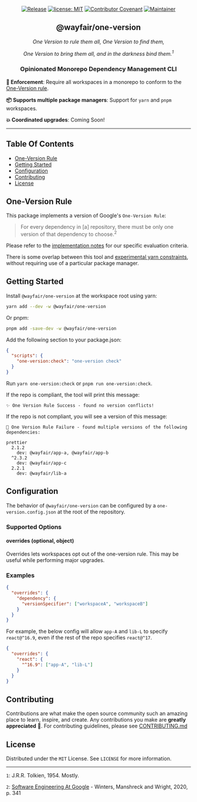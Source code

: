 <div align="center">

[![Release](https://img.shields.io/github/v/release/wayfair/one-version?display_name=tag)](CHANGELOG.md)
[![license: MIT](https://img.shields.io/badge/License-MIT-blue.svg)](LICENSE)
[![Contributor Covenant](https://img.shields.io/badge/Contributor%20Covenant-2.0-4baaaa.svg)](CODE_OF_CONDUCT.md)
[![Maintainer](https://img.shields.io/badge/Maintainer-Wayfair-7F187F)](https://wayfair.github.io)

</div>

<h2 align="center">@wayfair/one-version</h2>
<div align="center" >
<i>One Version to rule them all, One Version to find them,

One Version to bring them all, and in the darkness bind them.<sup>1</sup>
</i>

</div>

<h3 align="center">Opinionated Monorepo Dependency Management CLI</h3>

**🚨 Enforcement**: Require all workspaces in a monorepo to conform to the [One-Version rule](#one-version-rule).

**📦 Supports multiple package managers**: Support for `yarn` and `pnpm` workspaces.

**💥 Coordinated upgrades**: Coming Soon!

---

## Table Of Contents

- [One-Version Rule](#one-version-rule)
- [Getting Started](#getting-started)
- [Configuration](#configuration)
- [Contributing](#contributing)
- [License](#license)

## One-Version Rule

This package implements a version of Google's `One-Version Rule`:

> For every dependency in [a] repository, there must be only one version of that dependency to choose.<sup>2</sup>

Please refer to the [implementation notes](ONE-VERSION.md) for our specific evaluation criteria.

There is some overlap between this tool and [experimental yarn constraints](https://yarnpkg.com/features/constraints), without requiring use of a particular package manager.

## Getting Started

Install `@wayfair/one-version` at the workspace root using yarn:

```bash
yarn add --dev -w @wayfair/one-version
```

Or pnpm:

```bash
pnpm add -save-dev -w @wayfair/one-version
```

Add the following section to your package.json:

```json
{
  "scripts": {
    "one-version:check": "one-version check"
  }
}

```

Run `yarn one-version:check` or `pnpm run one-version:check`.

If the repo is compliant, the tool will print this message:

```text
✨ One Version Rule Success - found no version conflicts!
```  

If the repo is not compliant, you will see a version of this message:

```text
🚫 One Version Rule Failure - found multiple versions of the following dependencies:

prettier
  2.1.2
    dev: @wayfair/app-a, @wayfair/app-b
  ^2.3.2
    dev: @wayfair/app-c
  2.2.1
    dev: @wayfair/lib-a
```

## Configuration

The behavior of `@wayfair/one-version` can be configured by a `one-version.config.json` at the root of the repository.

### Supported Options

#### overrides (optional, object)

Overrides lets workspaces opt out of the one-version rule. This may be useful while performing major upgrades.

### Examples

```json
{
  "overrides": {
    "dependency": {
      "versionSpecifier": ["workspaceA", "workspaceB"]
    }
  }
}
```

For example, the below config will allow `app-A` and `lib-L` to specify `react@^16.9`, even if the rest of the repo specifies `react@^17`.

```json
{
  "overrides": {
    "react": {
      "^16.9": ["app-A", "lib-L"]
    }
  }
}
```

## Contributing

Contributions are what make the open source community such an amazing place to learn, inspire, and create. Any contributions you make are **greatly appreciated** 💜. For contributing guidelines, please see [CONTRIBUTING.md](CONTRIBUTING.md)

## License

Distributed under the `MIT` License. See `LICENSE` for more information.

---

`1`: J.R.R. Tolkien, 1954. Mostly.

`2`: [Software Engineering At Google](https://abseil.io/resources/swe_at_google.2.pdf) - Winters, Manshreck and Wright, 2020, p. 341
